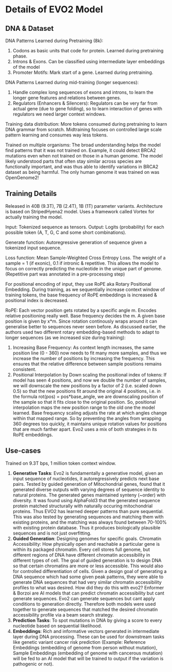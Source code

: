 # Details of EVO2 Model

## DNA & Dataset

DNA Patterns Learned during Pretraining (8k):

1. Codons as basic units that code for protein. Learned during pretraining phase.
2. Introns & Exons. Can be classified using intermediate layer embeddings of the model
3. Promoter Motifs: Mark start of a gene. Learned during pretraining.

DNA Patterns Learned during mid-training (longer sequences):

1. Handle complex long sequences of exons and introns, to learn the longer gene features and relations between genes.
2. Regulators (Enhancers & Silencers): Regulators can be very far from actual gene (due to gene folding), so to learn interaction of genes with regulators we need larger context windows.

Training data distribution:
More tokens consumed during pretraining to learn DNA grammar from scratch. Midtraining focuses on controlled large scale pattern learning and consumes way less tokens.

Trained on multiple organisms: The broad understanding helps the model find patterns that it was not trained on. Example, it could detect BRCA2 mutations even when not trained on those in a human genome. The model likely understood parts that often stay similar across species are functionally important, and was thus able to identify variations in BRCA2 dataset as being harmful.
The only human genome it was trained on was OpenGenome2!

## Training Details

Released in 40B (9.3T), 7B (2.4T), 1B (1T) parameter variants.
Architecture is based on StripedHyena2 model. Uses a framework called Vortex for actually training the model.

Input: Tokenized sequence as tensors. Output: Logits (probability) for each possible token (A, T, G, C and some short combinations).

Generate function: Autoregressive generation of sequence given a tokenized input sequence.

Loss function: Mean Sample-Weighted Cross Entropy Loss. The weight of a sample = 1 (if exonic), 0.1 if intronic & repetitive. This allows the model to focus on correctly predicting the nucleotide in the unique part of genome. (Repetitive part was annotated in a pre-processing step)

For positional encoding of input, they use RoPE aka Rotary Positional Embedding. During training, as we sequentially increase context window of training tokens, the base frequency of RoPE embeddings is increased & positional index is decreased.

RoPE: Each vector position gets rotated by a specific angle m. Encodes relative positioning really well. Base frequency decides the m. A given base position is given by x\*m. Since rotation continously wraps around it can generalise better to sequences never seen before.
As discussed earlier, the authors used two different rotary embedding-based methods to adapt to longer sequences (as we increased size during training):
1. Increasing Base Frequency: As context length increases, the same position line (0 - 360) now needs to fit many more samples, and thus we increase the number of positions by increasing the frequency. This ensures that the relative difference between sample positions remains consistent.
2. Positional Interpolation by Down scaling the positional index of tokens: If model has seen 4 positions, and now we double the number of samples, we will downscale the new positions by a factor of 2 (i.e. scaled down 0.5) so that the new positions fit around the original 4 positions, i.e. in the formula rot(pos) = pos*base_angle, we are downscaling position of the sample so that it fits close to the original position. 
So, positional interpolation maps the new position range to the old one the model learned. Base frequency scaling adjusts the rate at which angles change within that mapped range. So by preventing the angles from wrapping 360 degrees too quickly, it maintains unique rotation values for positions that are much farther apart. 
Evo2 uses a mix of both strategies in its RoPE embeddings.

## Use-cases
Trained on 9.3T bps, 1 million token context window.

1. **Generative Tasks**: Evo2 is fundamentally a generative model, given an input sequence of nucleotides, it autoregressively predicts next base pairs. Tested by guided generation of Mitochondrial genes, found that it generated diverse outputs with varying degrees of sequence identity to natural proteins. The generated genes maintained synteny (~order) with diversity. It was found using AlphaFold3 that the generated sequence protein matched structurally with naturally occuring mitochondrial proteins. Thus EVO2 has learned deeper patterns than pure sequential. 
This was also tested by generating sequences and matching them with existing proteins, and the matching was always found between 70-100% with existing protein database. Thus it produces biologically plausible sequences and is not just overfitting.
2. **Guided Generation**: Designing genomes for specific goals. 
Chromatin Accessibility: How physically open and reachable a particular gene is within its packaged chromatin. Every cell stores full genome, but different regions of DNA have different chromatin accessibility in different types of cell.
The goal of guided generation is to design DNA so that certain chromatins are more or less accessible. This would also for controlled differentiation of cells. Given a design goal of generating a DNA sequence which had some given peak patterns, they were able to generate DNA sequences that had very similar chromatin accessibility profiles to what was desired.
How did they do this with evo2? Enformer & Borzoi are AI models that can predict chromatin accessibility but cant generate sequences. Evo2 can generate sequences but cant apply conditions to generation directly. Therefore both models were used together to generate sequences that matched the desired chromatin accessibility profile via a beam search strategy. 
3. **Prediction Tasks**: To spot mutations in DNA by giving a score to every nucleotide based on sequential likelihood.
4. **Embeddings**: Rich and informative vectors generated in intermediate layer during DNA processing. These can be used for downstream tasks like genetic variant cancer risk prediction (Example: Reference Embeddings (embedding of genome from person without mutation), Sample Embeddings (embedding of genome with cancerous mutation) will be fed to an AI model that will be trained to output if the variation is pathogenic or not).